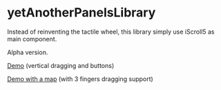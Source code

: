 yetAnotherPanelsLibrary
=======================

Instead of reinventing the tactile wheel, this library simply use iScroll5 as main component.

Alpha version.

[Demo](http://sintef-9012.github.io/yetAnotherPanelsLibrary/) (vertical dragging and buttons)

[Demo with a map](http://sintef-9012.github.io/yetAnotherPanelsLibrary/tests/map.html) (with 3 fingers dragging support)
